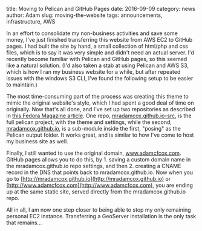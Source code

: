 title: Moving to Pelican and GitHub Pages
date: 2016-09-09
category: news
author: Adam
slug: moving-the-website
tags: announcements, infrastructure, AWS

In an effort to consolidate my non-business activities and save some money, I've just finished transferring this website from AWS EC2 to GitHub pages. I had built the site by hand, a small collection of html/php and css files, which is to say it was very simple and didn't need an actual server. I'd recently become familiar with Pelican and GitHub pages, so this seemed like a natural solution. (I'd also taken a stab at using Pelican and AWS S3, which is how I ran my business website for a while, but after repeated issues with the windows S3 CLI, I've found the following setup to be easier to maintain.)

The most time-consuming part of the process was creating this theme to mimic the original website's style, which I had spent a good deal of time on originally. Now that's all done, and I've set up two repositories as described in [this Fedora Magazine article](https://fedoramagazine.org/make-github-pages-blog-with-pelican/). One repo, [mradamcox.github.io-src](https://github.com/mradamcox/mradamcox.github.io-src), is the full pelican project, with the theme and settings, while the second, [mradamcox.github.io](https://github.com/mradamcox/mradamcox.github.io), is a sub-module inside the first, "posing" as the Pelican output folder. It works great, and is similar to how I've come to host my business site as well.

Finally, I still wanted to use the original domain, www.adamcfcox.com. GitHub pages allows you to do this, by 1. saving a custom domain name in the mradamcox.github.io repo settings, and then 2. creating a CNAME record in the DNS that points back to mradamcox.github.io. Now when you go to [http://mradamcox.github.io](http://mradamcox.github.io) or [http://www.adamcfcox.com](http://www.adamcfcox.com), you are ending up at the same static site, served directly from the mradamcox.github.io repo.

All in all, I am now one step closer to being able to stop my only remaining personal EC2 instance. Transferring a GeoServer installation is the only task that remains...
